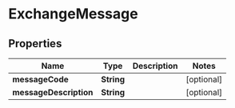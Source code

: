 

# ExchangeMessage


## Properties

| Name | Type | Description | Notes |
|------------ | ------------- | ------------- | -------------|
|**messageCode** | **String** |  |  [optional] |
|**messageDescription** | **String** |  |  [optional] |




